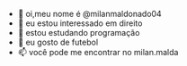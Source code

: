 - 👋 oi,meu nome é @milanmaldonado04
- 👀 eu estou interessado em direito
- 🌱 estou estudando programação
- 💞️ eu gosto de futebol
- 📫 você pode me encontrar no milan.malda

<!---
milanmaldonado04/milanmaldonado04 is a ✨ special ✨ repository because its `README.md` (this file) appears on your GitHub profile.
You can click the Preview link to take a look at your changes.
--->
